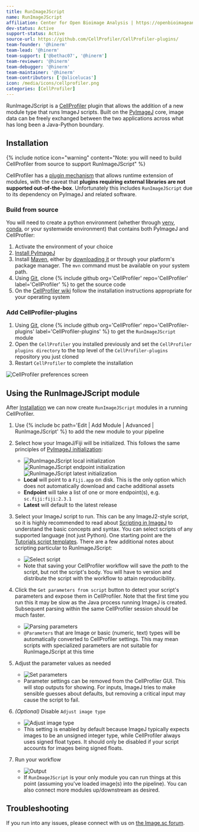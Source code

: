 ```yaml
---
title: RunImageJScript
name: RunImageJScript
affiliation: Center for Open Bioimage Analysis | https://openbioimageanalysis.org/
dev-status: Active
support-status: Active
source-url: https://github.com/CellProfiler/CellProfiler-plugins/
team-founder: '@hinerm'
team-lead: '@hinerm'
team-support: ['@bethac07', '@hinerm']
team-reviewer: '@hinerm'
team-debugger: '@hinerm'
team-maintainer: '@hinerm'
team-contributors: ['@alicelucas']
icon: /media/icons/cellprofiler.png
categories: [CellProfiler]
---
```


RunImageJScript is a [CellProfiler](/software/cellprofiler) plugin that allows the addition of a new module type that runs ImageJ scripts. Built on the [PyImageJ](/scripting/pyimagej) core, image data can be freely exchanged between the two applications across what has long been a Java-Python boundary.

## Installation

{% include notice icon="warning" content="Note: you will need to build CellProfiler from source to support RunImageJScript" %}

CellProfiler has a [plugin mechanism](https://github.com/CellProfiler/CellProfiler/blob/v4.2.1/cellprofiler/data/help/other_plugins.rst) that allows runtime extension of modules, with the caveat that **plugins requiring external libraries are not supported out-of-the-box**. Unfortunately this includes `RunImageJScript` due to its dependency on PyImageJ and related software.

### Build from source

You will need to create a python environment (whether through [venv](https://docs.python.org/3/tutorial/venv.html), [conda](https://docs.conda.io/en/latest/), or your systemwide environment) that contains both PyImageJ and CellProfiler:

1. Activate the environment of your choice
1. [Install PyImageJ](https://github.com/imagej/pyimagej/blob/1.0.2/doc/Install.md)
1. Install [Maven](/develop/maven), either by [downloading it](https://maven.apache.org/) or through your platform's package manager. The `mvn` command must be available on your system path.
1. Using [Git](/develop/git), clone {% include github org='CellProfiler' repo='CellProfiler' label='CellProfiler' %} to get the source code
1. On the [CellProfiler wiki](https://github.com/CellProfiler/CellProfiler/wiki) follow the installation instructions appropriate for your operating system

### Add CellProfiler-plugins


1. Using [Git](/develop/git), clone {% include github org='CellProfiler' repo='CellProfiler-plugins' label='CellProfiler-plugins' %} to get the `RunImageJScript` module
1. Open the `CellProfiler` you installed previously and set the `CellProfiler plugins directory` to the top level of the `CellProfiler-plugins` repository you just cloned
1. Restart `CellProfiler` to complete the installation

![CellProfiler preferences screen](/media/plugins/cellprofiler/cp_prefs.png)

## Using the RunImageJScript module

After [Installation](#Installation) we can now create `RunImageJScript` modules in a running CellProfiler.

1. Use {% include bc path='Edit | Add Module | Advanced | RunImageJScript' %} to add the new module to your pipeline
1. Select how your ImageJ/Fiji will be initialized. This follows the same principles of [PyImageJ initialization](https://github.com/imagej/pyimagej/blob/-/doc/Initialization.md#ways-to-initialize):
   * ![RunImageJScript local initialization](/media/plugins/cellprofiler/cp_init_local.png) ![RunImageJScript endpoint initialization](/media/plugins/cellprofiler/cp_init_endpoint.png) ![RunImageJScript latest initialization](/media/plugins/cellprofiler/cp_init_latest.png)
   * **Local** will point to a `Fiji.app` on disk. This is the only option which does not automatically download and cache additional assets
   * **Endpoint** will take a list of one or more endpoint(s), e.g. `sc.fiji:fiji:2.3.1`
   * **Latest** will default to the latest release
1. Select your ImageJ script to run. This can be any ImageJ2-style script, so it is highly recommended to read about [Scripting in ImageJ](https://imagej.net/scripting/) to understand the basic concepts and syntax. You can select scripts of any supported language (not just Python). One starting point are the [Tutorials script templates]( https://github.com/imagej/imagej-scripting/blob/imagej-scripting-0.8.3/src/main/resources/script_templates/Tutorials/). There are a few additional notes about scripting particular to RunImageJScript:
   * ![Select script](/media/plugins/cellprofiler/cp_select_script.png)
   * Note that saving your CellProfiler workflow will save the *path* to the script, but not the script's body. You will have to version and distribute the script with the workflow to attain reproducibility.

1. Click the `Get parameters from script` button to detect your script's parameters and expose them in CellProfiler. Note that the first time you run this it may be slow as the Java process running ImageJ is created. Subsequent parsing within the same CellProfiler session should be much faster.
   * ![Parsing parameters](/media/plugins/cellprofiler/cp_parse_params.png)
   * `@Parameters` that are Image or basic (numeric, text) types will be automatically converted to CellProfiler settings. This may mean scripts with specialized parameters are not suitable for RunImageJScript at this time
1. Adjust the parameter values as needed
   * ![Set parameters](/media/plugins/cellprofiler/cp_set_params.png)
   * Parameter settings can be removed from the CellProfiler GUI. This will stop outputs for showing. For inputs, ImageJ tries to make sensible guesses about defaults, but removing a critical input may cause the script to fail.
1. *(Optional)* Disable `Adjust image type`
   * ![Adjust image type](/media/plugins/cellprofiler/cp_adjust_image.png)
   * This setting is enabled by default because ImageJ typically expects images to be an unsigned integer type, while CellProfiler always uses signed float types. It should only be disabled if your script accounts for images being signed floats.
1. Run your workflow
   * ![Output](/media/plugins/cellprofiler/cp_results.png)
   * If `RunImageJScript` is your only module you can run things at this point (assuming you've loaded image(s) into the pipeline). You can also connect more modules up/downstream as desired.

## Troubleshooting

If you run into any issues, please connect with us on [the Image.sc forum](https://forum.image.sc/).
